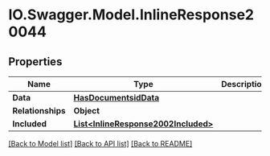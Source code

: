 # IO.Swagger.Model.InlineResponse20044
## Properties

Name | Type | Description | Notes
------------ | ------------- | ------------- | -------------
**Data** | [**HasDocumentsidData**](HasDocumentsidData.md) |  | [optional] 
**Relationships** | **Object** |  | [optional] 
**Included** | [**List&lt;InlineResponse2002Included&gt;**](InlineResponse2002Included.md) |  | [optional] 

[[Back to Model list]](../README.md#documentation-for-models) [[Back to API list]](../README.md#documentation-for-api-endpoints) [[Back to README]](../README.md)

